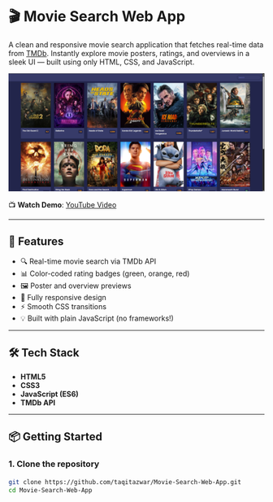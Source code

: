 # 🎬 Movie Search Web App

A clean and responsive movie search application that fetches real-time data from [TMDb](https://www.themoviedb.org/). Instantly explore movie posters, ratings, and overviews in a sleek UI — built using only HTML, CSS, and JavaScript.

![Movie Search Web App Screenshot](./screenshot.png)

📺 **Watch Demo**: [YouTube Video](https://www.youtube.com/watch?v=gruYWaM-1tg)

---

## 🚀 Features

- 🔍 Real-time movie search via TMDb API
- 📊 Color-coded rating badges (green, orange, red)
- 🖼️ Poster and overview previews
- 📱 Fully responsive design
- ⚡ Smooth CSS transitions
- 💡 Built with plain JavaScript (no frameworks!)

---

## 🛠️ Tech Stack

- **HTML5**
- **CSS3**
- **JavaScript (ES6)**
- **TMDb API**

---

## 📦 Getting Started

### 1. Clone the repository
```bash
git clone https://github.com/taqitazwar/Movie-Search-Web-App.git
cd Movie-Search-Web-App

